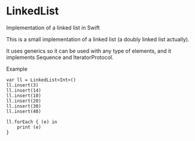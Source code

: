 # LinkedList
Implementation of a linked list in Swift

This is a small implementation of a linked list (a doubly linked list actually). 

It uses generics so it can be used with any type of elements, and it implements Sequence and IteratorProtocol.

Example

```
var ll = LinkedList<Int>()
ll.insert(3)
ll.insert(14)
ll.insert(10)
ll.insert(20)
ll.insert(30)
ll.insert(40)

ll.forEach { (e) in
    print (e)
}
```
